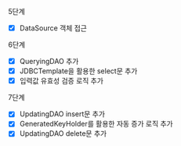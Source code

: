 5단계
- [X] DataSource 객체 접근

6단계
- [X] QueryingDAO 추가
- [X] JDBCTemplate을 활용한 select문 추가
- [X] 입력값 유효성 검증 로직 추가

7단계
- [X] UpdatingDAO insert문 추가
- [X] GeneratedKeyHolder를 활용한 자동 증가 로직 추가
- [X] UpdatingDAO delete문 추가